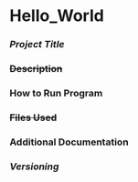 # Hello_World
### *Project Title*
### ~~Description~~
### **How to Run Program**
### ~~Files Used~~
### **Additional Documentation**
### *Versioning*
